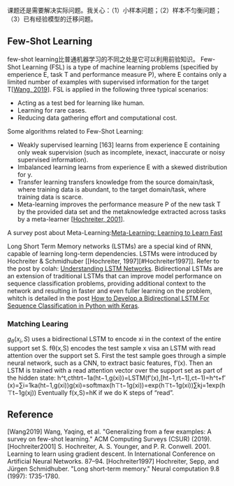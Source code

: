 课题还是需要解决实际问题。我关心：（1）小样本问题；（2）样本不匀衡问题；（3）已有经验模型的迁移问题。

## Few-Shot Learning
few-shot learning比普通机器学习的不同之处是它可以利用前验知识。
Few-Shot Learning (FSL) is a type of machine learning problems (specified by emperience E, task T and performance measure P), where E contains only a limited number of examples with supervised information for the target T[[Wang, 2019](#Wang2019)].
FSL is applied in the following three typical scenarios:
- Acting as a test bed for learning like human. 
- Learning for rare cases. 
- Reducing data gathering effort and computational cost. 

Some algorithms related to Few-Shot Learning:
- Weakly supervised learning [163] learns from experience E containing only weak supervision (such as incomplete, inexact, inaccurate or noisy supervised information). 
- Imbalanced learning learns from experience E with a skewed distribution for y. 
- Transfer learning transfers knowledge from the source domain/task, where training data is abundant, to the target domain/task, where training data is scarce. 
-  Meta-learning improves the performance measure P of the new task T by the provided data set and the metaknowledge extracted across tasks by a meta-learner [[Hochreiter, 2001](#Hochreiter2001)].

A survey post about Meta-Learning:[Meta-Learning: Learning to Learn Fast](https://lilianweng.github.io/lil-log/2018/11/30/meta-learning.html)

Long Short Term Memory networks (LSTMs) are a special kind of RNN, capable of learning long-term dependencies. LSTMs were introduced by Hochreiter & Schmidhuber [[Hochreiter, 1997][#Hochreiter1997]]. Refer to the post by colah: [Understanding LSTM Networks](https://colah.github.io/posts/2015-08-Understanding-LSTMs/). Bidirectional LSTMs are an extension of traditional LSTMs that can improve model performance on sequence classification problems, providing additional context to the network and resulting in faster and even fuller learning on the problem, whitch is detailed in the post [How to Develop a Bidirectional LSTM For Sequence Classification in Python with Keras](https://machinelearningmastery.com/develop-bidirectional-lstm-sequence-classification-python-keras/#:~:text=Last%20Updated%20on%20January%208,LSTMs%20on%20the%20input%20sequence.).

### Matching Learing
$g_\theta (x_i, S)$  uses a bidirectional LSTM to encode xi in the context of the entire support set S.
fθ(x,S) encodes the test sample x visa an LSTM with read attention over the support set S.
First the test sample goes through a simple neural network, such as a CNN, to extract basic features, f′(x).
Then an LSTM is trained with a read attention vector over the support set as part of the hidden state:
h^t,cthtrt−1a(ht−1,g(xi))=LSTM(f′(x),[ht−1,rt−1],ct−1)=h^t+f′(x)=∑i=1ka(ht−1,g(xi))g(xi)=softmax(h⊤t−1g(xi))=exp(h⊤t−1g(xi))∑kj=1exp(h⊤t−1g(xj))
Eventually f(x,S)=hK if we do K steps of “read”.

## Reference
<span id="Wang2019">[Wang2019] Wang, Yaqing, et al. "Generalizing from a few examples: A survey on few-shot learning." ACM Computing Surveys (CSUR) (2019).</span>
<span id="Hochreiter2001">[Hochreiter2001] S. Hochreiter, A. S. Younger, and P. R. Conwell. 2001. Learning to learn using gradient descent. In International Conference on Artificial Neural Networks. 87–94.</span>
<span id="Hochreiter1997">[Hochreiter1997] Hochreiter, Sepp, and Jürgen Schmidhuber. "Long short-term memory." Neural computation 9.8 (1997): 1735-1780.</span>
